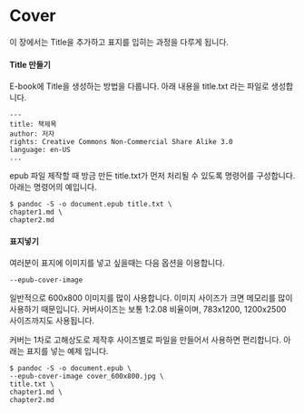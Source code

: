 # Cover
이 장에서는 Title을 추가하고 표지를 입히는 과정을 다루게 됩니다.

#### Title 만들기
E-book에 Title을 생성하는 방법을 다룹니다.
아래 내용을 title.txt 라는 파일로 생성합니다.

	---
	title: 책제목
	author: 저자
	rights: Creative Commons Non-Commercial Share Alike 3.0
	language: en-US
	...

epub 파일 제작할 때 방금 만든 title.txt가 먼저 처리될 수 있도록 명령어를 구성합니다.
아래는 명령어의 예입니다.

	$ pandoc -S -o document.epub title.txt \
	chapter1.md \
	chapter2.md

#### 표지넣기
여러분이 표지에 이미지를 넣고 싶을때는 다음 옵션을 이용합니다.

	--epub-cover-image

일반적으로 600x800 이미지를 많이 사용합니다.
이미지 사이즈가 크면 메모리를 많이 사용하기 때문입니다.
커버사이즈는 보통 1:2.08 비율이며, 783x1200, 1200x2500 사이즈까지도 사용됩니다.

커버는 1차로 고해상도로 제작후 사이즈별로 파일을 만들어서 사용하면 편리합니다.
아래는 표지를 넣는 예제 입니다.

	$ pandoc -S -o document.epub \
	--epub-cover-image cover_600x800.jpg \
	title.txt \
	chapter1.md \
	chapter2.md
